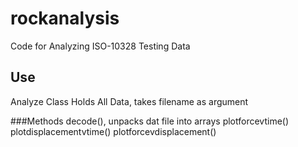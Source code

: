# rockanalysis
Code for Analyzing ISO-10328 Testing Data

## Use
Analyze Class Holds All Data, takes filename as argument

###Methods
decode(), unpacks dat file into arrays
plotforcevtime()
plotdisplacementvtime()
plotforcevdisplacement()
